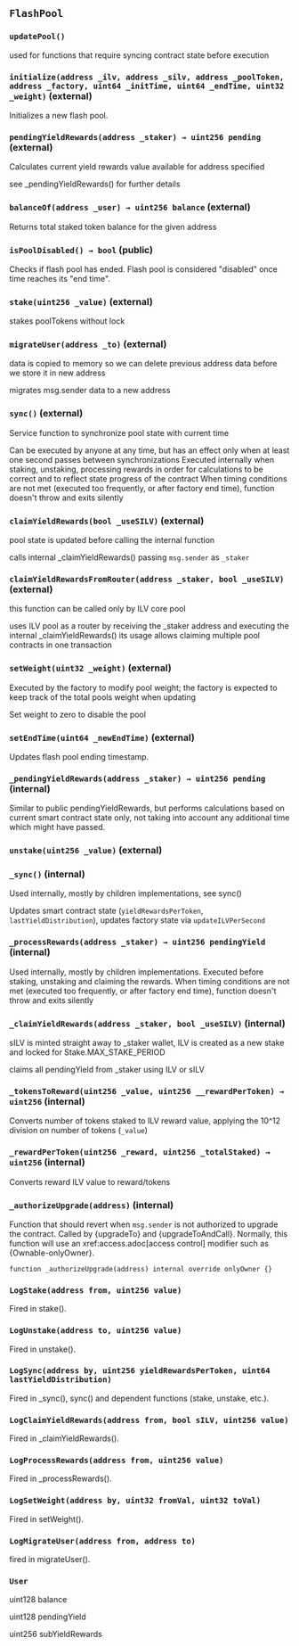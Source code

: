 ## `FlashPool`

### `updatePool()`

used for functions that require syncing contract state before execution

### `initialize(address _ilv, address _silv, address _poolToken, address _factory, uint64 _initTime, uint64 _endTime, uint32 _weight)` (external)

Initializes a new flash pool.

### `pendingYieldRewards(address _staker) → uint256 pending` (external)

Calculates current yield rewards value available for address specified

see \_pendingYieldRewards() for further details

### `balanceOf(address _user) → uint256 balance` (external)

Returns total staked token balance for the given address

### `isPoolDisabled() → bool` (public)

Checks if flash pool has ended. Flash pool is considered "disabled"
once time reaches its "end time".

### `stake(uint256 _value)` (external)

stakes poolTokens without lock

### `migrateUser(address _to)` (external)

data is copied to memory so we can delete previous address data
before we store it in new address

migrates msg.sender data to a new address

### `sync()` (external)

Service function to synchronize pool state with current time

Can be executed by anyone at any time, but has an effect only when
at least one second passes between synchronizations
Executed internally when staking, unstaking, processing rewards in order
for calculations to be correct and to reflect state progress of the contract
When timing conditions are not met (executed too frequently, or after factory
end time), function doesn't throw and exits silently

### `claimYieldRewards(bool _useSILV)` (external)

pool state is updated before calling the internal function

calls internal \_claimYieldRewards() passing `msg.sender` as `_staker`

### `claimYieldRewardsFromRouter(address _staker, bool _useSILV)` (external)

this function can be called only by ILV core pool

uses ILV pool as a router by receiving the \_staker address and executing
the internal \_claimYieldRewards()
its usage allows claiming multiple pool contracts in one transaction

### `setWeight(uint32 _weight)` (external)

Executed by the factory to modify pool weight; the factory is expected
to keep track of the total pools weight when updating

Set weight to zero to disable the pool

### `setEndTime(uint64 _newEndTime)` (external)

Updates flash pool ending timestamp.

### `_pendingYieldRewards(address _staker) → uint256 pending` (internal)

Similar to public pendingYieldRewards, but performs calculations based on
current smart contract state only, not taking into account any additional
time which might have passed.

### `unstake(uint256 _value)` (external)

### `_sync()` (internal)

Used internally, mostly by children implementations, see sync()

Updates smart contract state (`yieldRewardsPerToken`, `lastYieldDistribution`),
updates factory state via `updateILVPerSecond`

### `_processRewards(address _staker) → uint256 pendingYield` (internal)

Used internally, mostly by children implementations.
Executed before staking, unstaking and claiming the rewards.
When timing conditions are not met (executed too frequently, or after factory
end time), function doesn't throw and exits silently

### `_claimYieldRewards(address _staker, bool _useSILV)` (internal)

sILV is minted straight away to \_staker wallet, ILV is created as
a new stake and locked for Stake.MAX_STAKE_PERIOD

claims all pendingYield from \_staker using ILV or sILV

### `_tokensToReward(uint256 _value, uint256 __rewardPerToken) → uint256` (internal)

Converts number of tokens staked to ILV reward value, applying the
10^12 division on number of tokens (`_value`)

### `_rewardPerToken(uint256 _reward, uint256 _totalStaked) → uint256` (internal)

Converts reward ILV value to reward/tokens

### `_authorizeUpgrade(address)` (internal)

Function that should revert when `msg.sender` is not authorized to upgrade the contract. Called by
{upgradeTo} and {upgradeToAndCall}.
Normally, this function will use an xref:access.adoc[access control] modifier such as {Ownable-onlyOwner}.

```solidity
function _authorizeUpgrade(address) internal override onlyOwner {}

```

### `LogStake(address from, uint256 value)`

Fired in stake().

### `LogUnstake(address to, uint256 value)`

Fired in unstake().

### `LogSync(address by, uint256 yieldRewardsPerToken, uint64 lastYieldDistribution)`

Fired in \_sync(), sync() and dependent functions (stake, unstake, etc.).

### `LogClaimYieldRewards(address from, bool sILV, uint256 value)`

Fired in \_claimYieldRewards().

### `LogProcessRewards(address from, uint256 value)`

Fired in \_processRewards().

### `LogSetWeight(address by, uint32 fromVal, uint32 toVal)`

Fired in setWeight().

### `LogMigrateUser(address from, address to)`

fired in migrateUser().

### `User`

uint128 balance

uint128 pendingYield

uint256 subYieldRewards

